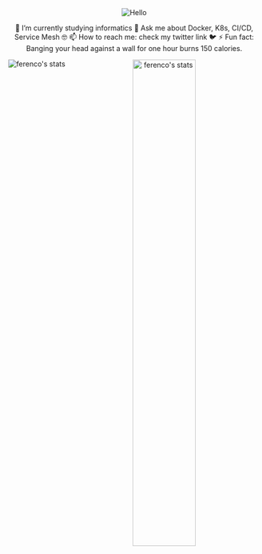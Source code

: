 <div align="center">
<img src="https://media2.giphy.com/media/dzaUX7CAG0Ihi/giphy.gif?cid=ecf05e47x75n11vd31h4xj53sqylrgshxfedv31731cjebks&rid=giphy.gif" alt="Hello">


🌱&nbsp;I’m currently studying informatics 
💬&nbsp;Ask me about Docker, K8s, CI/CD, Service Mesh :nerd_face:
📫&nbsp;How to reach me: check my twitter link :bird:
⚡&nbsp;Fun fact: Banging your head against a wall for one hour burns 150 calories.

<p><img align="left" src="https://github-readme-stats.vercel.app/api/top-langs/?username=ferencovonmatterhron&layout=compact&hide=html" alt="ferenco's stats" /></p>
<p>&nbsp;<img align="center" src="https://github-readme-stats.vercel.app/api?username=ferencovonmatterhorn&show_icons=true&count_private=true" alt="ferenco's stats" width="50%"/></p>  
</div>
